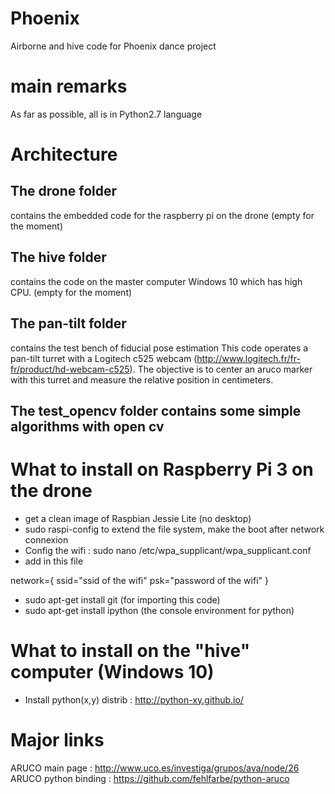 # Phoenix
Airborne and hive code for Phoenix dance project

# main remarks
As far as possible, all is in Python2.7 language

# Architecture
## The drone folder
contains the embedded code for the raspberry pi on the drone 
(empty for the moment)
## The hive folder
contains the code on the master computer Windows 10 which has high CPU.
(empty for the moment)
## The pan-tilt folder
contains the test bench of fiducial pose estimation
This code operates a pan-tilt turret with a Logitech c525 webcam (http://www.logitech.fr/fr-fr/product/hd-webcam-c525). The objective is to center an aruco marker with this turret and measure the relative position in centimeters.

## The test_opencv folder contains some simple algorithms with open cv

# What to install on Raspberry Pi 3 on the drone
- get a clean image of Raspbian Jessie Lite (no desktop)
- sudo raspi-config to extend the file system, make the boot after network connexion
- Config the wifi : sudo nano /etc/wpa_supplicant/wpa_supplicant.conf
- add in this file

network={
  ssid="ssid of the wifi"
  psk="password of the wifi"
}

- sudo apt-get install git (for importing this code)
- sudo apt-get install ipython (the console environment for python)

# What to install on the "hive" computer (Windows 10)
- Install python(x,y) distrib : http://python-xy.github.io/

# Major links
ARUCO main page : http://www.uco.es/investiga/grupos/ava/node/26
ARUCO python binding : https://github.com/fehlfarbe/python-aruco
